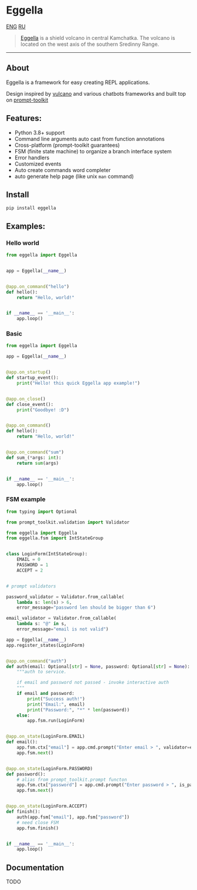 # Eggella
[ENG](README.md) [RU](README_RU.md)
> [Eggella](https://en.wikipedia.org/wiki/Eggella) is a shield volcano in central Kamchatka. 
> The volcano is located on the west axis of the southern Sredinny Range.

----
## About

Eggella is a framework for easy creating REPL applications. 

Design inspired by [vulcano](https://github.com/dgarana/vulcano) and various chatbots frameworks 
and built top on [prompt-toolkit](https://github.com/prompt-toolkit/python-prompt-toolkit)

## Features:

- Python 3.8+ support
- Command line arguments auto cast from function annotations
- Cross-platform (prompt-toolkit guarantees)
- FSM (finite state machine) to organize a branch interface system
- Error handlers
- Customized events
- Auto create commands word completer
- auto generate help page (like unix `man` command)
## Install

`pip install eggella`
## Examples:
### Hello world
```python
from eggella import Eggella


app = Eggella(__name__)


@app.on_command("hello")
def hello():
    return "Hello, world!"


if __name__ == '__main__':
    app.loop()
```

### Basic

```python
from eggella import Eggella

app = Eggella(__name__)


@app.on_startup()
def startup_event():
    print("Hello! this quick Eggella app example!")


@app.on_close()
def close_event():
    print("Goodbye! :D")


@app.on_command()
def hello():
    return "Hello, world!"


@app.on_command("sum")
def sum_(*args: int):
    return sum(args)


if __name__ == '__main__':
    app.loop()
```
### FSM example

```python
from typing import Optional

from prompt_toolkit.validation import Validator

from eggella import Eggella
from eggella.fsm import IntStateGroup


class LoginForm(IntStateGroup):
    EMAIL = 0
    PASSWORD = 1
    ACCEPT = 2


# prompt validators

password_validator = Validator.from_callable(
    lambda s: len(s) > 6,
    error_message="password len should be bigger than 6")

email_validator = Validator.from_callable(
    lambda s: "@" in s,
    error_message="email is not valid")

app = Eggella(__name__)
app.register_states(LoginForm)


@app.on_command("auth")
def auth(email: Optional[str] = None, password: Optional[str] = None):
    """auth to service.

    if email and password not passed - invoke interactive auth
    """
    if email and password:
        print("Success auth!")
        print("Email:", email)
        print("Password:", "*" * len(password))
    else:
        app.fsm.run(LoginForm)


@app.on_state(LoginForm.EMAIL)
def email():
    app.fsm.ctx["email"] = app.cmd.prompt("Enter email > ", validator=email_validator)
    app.fsm.next()


@app.on_state(LoginForm.PASSWORD)
def password():
    # alias from prompt_toolkit.prompt functon
    app.fsm.ctx["password"] = app.cmd.prompt("Enter password > ", is_password=True, validator=password_validator)
    app.fsm.next()


@app.on_state(LoginForm.ACCEPT)
def finish():
    auth(app.fsm["email"], app.fsm["password"])
    # need close FSM
    app.fsm.finish()


if __name__ == '__main__':
    app.loop()
```

## Documentation
TODO